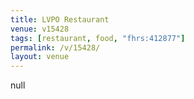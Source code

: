```yaml
---
title: LVPO Restaurant
venue: v15428
tags: [restaurant, food, "fhrs:412877"]
permalink: /v/15428/
layout: venue
---
```

null